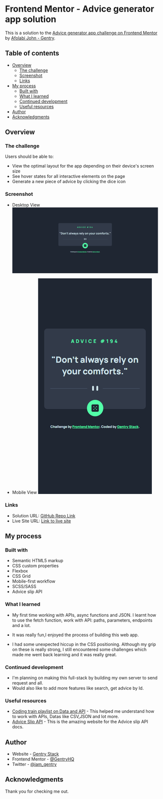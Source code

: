 # Frontend Mentor - Advice generator app solution

This is a solution to the [Advice generator app challenge on Frontend Mentor](https://www.frontendmentor.io/challenges/advice-generator-app-QdUG-13db) by [Afolabi John - Gentry](https://gentry.com.ng/). 

## Table of contents

- [Overview](#overview)
  - [The challenge](#the-challenge)
  - [Screenshot](#screenshot)
  - [Links](#links)
- [My process](#my-process)
  - [Built with](#built-with)
  - [What I learned](#what-i-learned)
  - [Continued development](#continued-development)
  - [Useful resources](#useful-resources)
- [Author](#author)
- [Acknowledgments](#acknowledgments)



## Overview

### The challenge

Users should be able to:

- View the optimal layout for the app depending on their device's screen size
- See hover states for all interactive elements on the page
- Generate a new piece of advice by clicking the dice icon

### Screenshot

- Desktop View
![Desktop View](./screencapture-advice-slip-gen-byGentryHQ-desktop.png)

- Mobile View
![Mobile View](./screencapture-advice-slip-gen-byGentryHQ-mobile.png)


### Links

- Solution URL: [GitHub Repo Link](https://github.com/GentryHQ/advice-generator)
- Live Site URL: [Link to live site](https://gentryhq.github.io/advice-generator/)

## My process

### Built with

- Semantic HTML5 markup
- CSS custom properties
- Flexbox
- CSS Grid
- Mobile-first workflow
- SCSS/SASS
- Advice slip API



### What I learned

- My first time working with APIs, async functions and JSON. I learnt how to use the fetch function, work with API: paths, parameters, endpoints and a lot.

- It was really fun,I enjoyed the process of building this web app.

- I had some unexpected hiccup in the CSS positioning. Although my grip on these is really strong, I still encountered some challenges which made me went back learning and it was really great.



### Continued development

- I'm planning on making this full-stack by building my own server to send request and all.
- Would also like to add more features like search, get advice by Id.

### Useful resources

- [Coding train playlist on Data and API](https://youtu.be/DbcLg8nRWEg) - This helped me understand how to work with APIs, Datas like CSV,JSON and lot more.
- [Advice Slip API](https://api.adviceslip.com) - This is the amazing website for the Advice slip API docs.



## Author

- Website - [Gentry Stack](https://www.gentry.com.ng)
- Frontend Mentor - [@GentryHQ](https://www.frontendmentor.io/profile/GentryHQ)
- Twitter - [@iam_gentry](https://www.twitter.com/iam_gentry)



## Acknowledgments

Thank you for checking me out.
